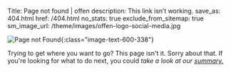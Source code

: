 Title: Page not found | offen
description: This link isn’t working.
save_as: 404.html
href: /404.html
no_stats: true
exclude_from_sitemap: true
sm_image_url: /theme/images/offen-logo-social-media.jpg


![Page not Found](/theme/images/content-404.webp){:class="image-text-600-338"}

Trying to get where you want to go? This page isn't it. Sorry about that. If you're looking for what to do next, you could *take a look at our [summary.](/)*
